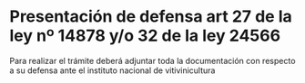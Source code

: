 # Presentación de defensa art 27 de la ley nº 14878 y/o 32 de la ley 24566

Para realizar el trámite deberá adjuntar toda la documentación con respecto a su defensa ante el instituto nacional de vitivinicultura